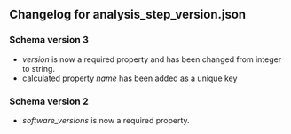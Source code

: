 ## Changelog for analysis_step_version.json

### Schema version 3

* *version* is now a required property and has been changed from integer to string.
* calculated property *name* has been added as a unique key

### Schema version 2

* *software_versions* is now a required property.
